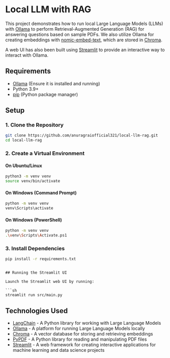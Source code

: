 # Local LLM with RAG

This project demonstrates how to run local Large Language Models (LLMs) with [Ollama](https://ollama.ai/) to perform Retrieval-Augmented Generation (RAG) for answering questions based on sample PDFs. We also utilize Ollama for creating embeddings with [nomic-embed-text](https://ollama.com/library/nomic-embed-text), which are stored in [Chroma](https://docs.trychroma.com/).

A web UI has also been built using [Streamlit](https://streamlit.io/) to provide an interactive way to interact with Ollama.


## Requirements

- [Ollama](https://ollama.ai/) (Ensure it is installed and running)
- Python 3.9+
- [pip](https://pip.pypa.io/en/stable/) (Python package manager)

## Setup

### 1. Clone the Repository

```sh
git clone https://github.com/anuragraiofficial321/local-llm-rag.git
cd local-llm-rag
```

### 2. Create a Virtual Environment

#### **On Ubuntu/Linux**

```sh
python3 -m venv venv
source venv/bin/activate
```

#### **On Windows (Command Prompt)**

```sh
python -m venv venv
venv\Scripts\activate
```

#### **On Windows (PowerShell)**

```sh
python -m venv venv
.\venv\Scripts\Activate.ps1
```

### 3. Install Dependencies

```sh
pip install -r requirements.txt
```

```

## Running the Streamlit UI

Launch the Streamlit web UI by running:

```sh
streamlit run src/main.py
```

## Technologies Used

- [LangChain](https://github.com/langchain/langchain) - A Python library for working with Large Language Models
- [Ollama](https://ollama.ai/) - A platform for running Large Language Models locally
- [Chroma](https://docs.trychroma.com/) - A vector database for storing and retrieving embeddings
- [PyPDF](https://pypi.org/project/PyPDF2/) - A Python library for reading and manipulating PDF files
- [Streamlit](https://streamlit.io/) - A web framework for creating interactive applications for machine learning and data science projects

